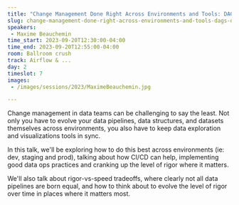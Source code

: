 ```yaml
---
title: "Change Management Done Right Across Environments and Tools: DAGs, datasets and visualizations"
slug: change-management-done-right-across-environments-and-tools-dags-datasets-and-visualizations
speakers:
 - Maxime Beauchemin
time_start: 2023-09-20T12:30:00-04:00
time_end: 2023-09-20T12:55:00-04:00
room: Ballroom crush
track: Airflow & ...
day: 2
timeslot: 7
images:
 - /images/sessions/2023/MaximeBeauchemin.jpg

---
```


Change management in data teams can be challenging to say the least. Not only you have to evolve your data pipelines, data structures, and datasets themselves across environments, you also have to keep data exploration and visualizations tools in sync.
 
In this talk, we'll be exploring how to do this best across environments (ie: dev, staging and prod), talking about how CI/CD can help, implementing good data ops practices and cranking up the level of rigor where it matters. 
 
We'll also talk about rigor-vs-speed tradeoffs, where clearly not all data pipelines are born equal, and how to think about to evolve the level of rigor over time in places where it matters most.